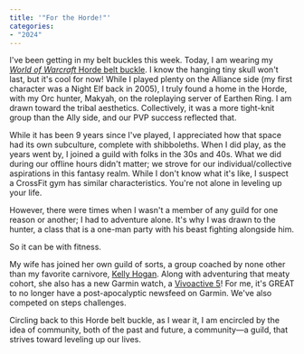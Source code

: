 ```yaml
---
title: '"For the Horde!"'
categories:
- "2024"
---
```



I've been getting in my belt buckles this week.  Today, I am wearing my [*World of Warcraft* Horde belt buckle](https://www.ebay.com/itm/164876977631).  I know the hanging tiny skull won't last, but it's cool for now!  While I played plenty on the Alliance side (my first character was a Night Elf back in 2005), I truly found a home in the Horde, with my Orc hunter, Makyah, on the roleplaying server of Earthen Ring.  I am drawn toward the tribal aesthetics.  Collectively, it was a more tight-knit group than the Ally side, and our PVP success reflected that.

While it has been 9 years since I've played, I appreciated how that space had its own subculture, complete with shibboleths.  When I did play, as the years went by, I joined a guild with folks in the 30s and 40s.  What we did during our offline hours didn't matter; we strove for our individual/collective aspirations in this fantasy realm.  While I don't know what it's like, I suspect a CrossFit gym has similar characteristics.  You're not alone in leveling up your life.

However, there were times when I wasn't a member of any guild for one reason or another; I had to adventure alone.  It's why I was drawn to the hunter, a class that is a one-man party with his beast fighting alongside him.

So it can be with fitness.

My wife has joined her own guild of sorts, a group coached by none other than my favorite carnivore, [Kelly Hogan](https://www.youtube.com/@myzerocarblife). Along with adventuring that meaty cohort, she also has a new Garmin watch, a [Vivoactive 5](https://www.youtube.com/watch?v=76yymsU9kBs)!  For me, it's GREAT to no longer have a post-apocalyptic newsfeed on Garmin.  We've also competed on steps challenges.

Circling back to this Horde belt buckle, as I wear it, I am encircled by the idea of community, both of the past and future, a community—a guild, that strives toward leveling up our lives.